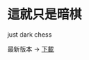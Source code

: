 # 這就只是暗棋
just dark chess

最新版本 -> [下載](https://github.com/dfficult/just-dark-chess/releases/latest)

